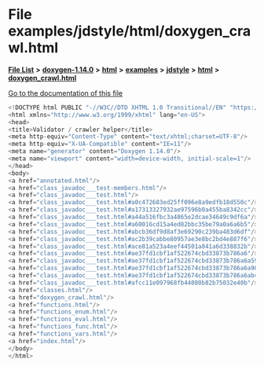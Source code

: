 

# File examples/jdstyle/html/doxygen\_crawl.html

[**File List**](files.md) **>** [**doxygen-1.14.0**](dir_9d5bad020669189c90cda983471be5d0.md) **>** [**html**](dir_05d1fd8a7cdd04f638f8b23196de02e2.md) **>** [**examples**](dir_aa52e73a32d193037813a53dcfe817b6.md) **>** [**jdstyle**](dir_9e51e81487284a2b66603cb7991333dd.md) **>** [**html**](dir_54a6b09928303b2033b0bbcf7cd1e991.md) **>** [**doxygen\_crawl.html**](examples_2jdstyle_2html_2doxygen__crawl_8html.md)

[Go to the documentation of this file](examples_2jdstyle_2html_2doxygen__crawl_8html.md)


```C++
<!DOCTYPE html PUBLIC "-//W3C//DTD XHTML 1.0 Transitional//EN" "https://www.w3.org/TR/xhtml1/DTD/xhtml1-transitional.dtd">
<html xmlns="http://www.w3.org/1999/xhtml" lang="en-US">
<head>
<title>Validator / crawler helper</title>
<meta http-equiv="Content-Type" content="text/xhtml;charset=UTF-8"/>
<meta http-equiv="X-UA-Compatible" content="IE=11"/>
<meta name="generator" content="Doxygen 1.14.0"/>
<meta name="viewport" content="width=device-width, initial-scale=1"/>
</head>
<body>
<a href="annotated.html"/>
<a href="class_javadoc___test-members.html"/>
<a href="class_javadoc___test.html"/>
<a href="class_javadoc___test.html#a0c472683ed25ff096e8a9edfb18d550c"/>
<a href="class_javadoc___test.html#a17313327932ae97596b0a455ba8342cc"/>
<a href="class_javadoc___test.html#a44a516fbc3a4865e2dcae34649c9df6a"/>
<a href="class_javadoc___test.html#a60016cd15a4ed82bbc35be79a0a6a6b5"/>
<a href="class_javadoc___test.html#abcb36df9d8af3e69290c239ba483d6df"/>
<a href="class_javadoc___test.html#ac2b39cabbe80957ae3e8bc2bd4e887f6"/>
<a href="class_javadoc___test.html#ace81a523a4eef44501a841a6d338832b"/>
<a href="class_javadoc___test.html#ae37fd1cbf1af522674cbd33873b786a6"/>
<a href="class_javadoc___test.html#ae37fd1cbf1af522674cbd33873b786a6a5954e696a652f442d7255af4e0d35d61"/>
<a href="class_javadoc___test.html#ae37fd1cbf1af522674cbd33873b786a6a90f0d8d4f07a79342261fb1c191af72b"/>
<a href="class_javadoc___test.html#ae37fd1cbf1af522674cbd33873b786a6ab4a4dc16e1050c9604cf5c46a51e5a8e"/>
<a href="class_javadoc___test.html#afcc11e097968fb44080b82b75032e40b"/>
<a href="classes.html"/>
<a href="doxygen_crawl.html"/>
<a href="functions.html"/>
<a href="functions_enum.html"/>
<a href="functions_eval.html"/>
<a href="functions_func.html"/>
<a href="functions_vars.html"/>
<a href="index.html"/>
</body>
</html>
```


